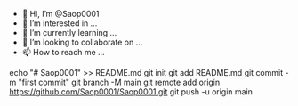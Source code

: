 - 👋 Hi, I’m @Saop0001
- 👀 I’m interested in ...
- 🌱 I’m currently learning ...
- 💞️ I’m looking to collaborate on ...
- 📫 How to reach me ...

<!---
Saop0001/Saop0001 is a ✨ special ✨ repository because its `README.md` (this file) appears on your GitHub profile.
You can click the Preview link to take a look at your changes.
--->
echo "# Saop0001" >> README.md
git init
git add README.md
git commit -m "first commit"
git branch -M main
git remote add origin https://github.com/Saop0001/Saop0001.git
git push -u origin main
